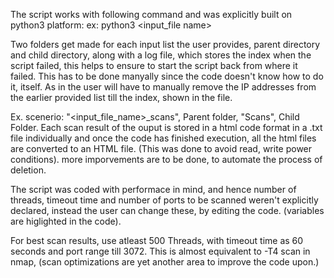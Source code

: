 The script works with following command and was explicitly built on python3 platform:
ex: python3 <input_file name>

Two folders get made for each input list the user provides, parent directory and child directory, along with a log file, which stores the index when the script failed, this helps to ensure to start the script back from where it failed. This has to be done manyally since the code doesn't know how to do it, itself. As in the user will have to manually remove the IP addresses from the earlier provided list till the index, shown in the file.

Ex. scenerio: "<input_file_name>_scans", Parent folder, "Scans", Child Folder. Each scan result of the ouput is stored in a html code format in a .txt file individually and once the code has finished execution, all the html files are converted to an HTML file. (This was done to avoid read, write power conditions). more imporvements are to be done, to automate the process of deletion.

The script was coded with performace in mind, and hence number of threads, timeout time and number of ports to be scanned weren't explicitly declared, instead the user can change these, by editing the code. (variables are higlighted in the code).

For best scan results, use atleast 500 Threads, with timeout time as 60 seconds and port range till 3072. This is almost equivalent to -T4 scan in nmap, (scan optimizations are yet another area to improve the code upon.)
